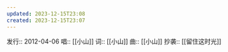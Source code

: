 ```yaml
---
updated: 2023-12-15T23:08
created: 2023-12-15T23:07
---
```

发行:: 2012-04-06
唱:: [[小山]]
词:: [[小山]]
曲:: [[小山]]
抄袭:: [[留住这时光]]